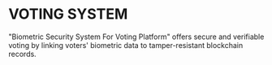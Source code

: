 # VOTING SYSTEM
"Biometric Security System For Voting Platform" offers secure and verifiable voting by linking voters' biometric data to tamper-resistant blockchain records.
